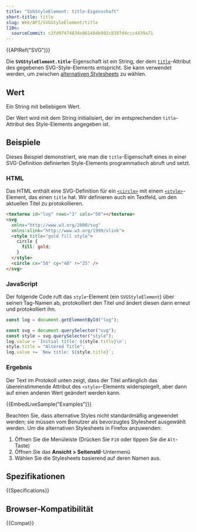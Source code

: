 ```yaml
---
title: "SVGStyleElement: title-Eigenschaft"
short-title: title
slug: Web/API/SVGStyleElement/title
l10n:
  sourceCommit: c2fd97474834e061404b992c8397d4ccc4439a71
---
```


{{APIRef("SVG")}}

Die **`SVGStyleElement.title`**-Eigenschaft ist ein String, der dem [`title`](/de/docs/Web/SVG/Reference/Element/style#title)-Attribut des gegebenen SVG-Style-Elements entspricht. Sie kann verwendet werden, um zwischen [alternativen Stylesheets](/de/docs/Web/HTML/Attributes/rel/alternate_stylesheet) zu wählen.

## Wert

Ein String mit beliebigem Wert.

Der Wert wird mit dem String initialisiert, der im entsprechenden `title`-Attribut des Style-Elements angegeben ist.

## Beispiele

Dieses Beispiel demonstriert, wie man die `title`-Eigenschaft eines in einer SVG-Definition definierten Style-Elements programmatisch abruft und setzt.

### HTML

Das HTML enthält eine SVG-Definition für ein [`<circle>`](/de/docs/Web/SVG/Reference/Element/circle) mit einem [`<style>`](/de/docs/Web/SVG/Reference/Element/style)-Element, das einen `title` hat. Wir definieren auch ein Textfeld, um den aktuellen Titel zu protokollieren.

```html
<textarea id="log" rows="3" cols="50"></textarea>
<svg
  xmlns="http://www.w3.org/2000/svg"
  xmlns:xlink="http://www.w3.org/1999/xlink">
  <style title="gold fill style">
    circle {
      fill: gold;
    }
  </style>
  <circle cx="50" cy="40" r="25" />
</svg>
```

### JavaScript

Der folgende Code ruft das `style`-Element (ein `SVGStyleElement`) über seinen Tag-Namen ab, protokolliert den Titel und ändert diesen dann erneut und protokolliert ihn.

```js
const log = document.getElementById("log");

const svg = document.querySelector("svg");
const style = svg.querySelector("style");
log.value = `Initial title: ${style.title}\n`;
style.title = "Altered Title";
log.value += `New title: ${style.title}`;
```

### Ergebnis

Der Text im Protokoll unten zeigt, dass der Titel anfänglich das übereinstimmende Attribut des `<style>`-Elements widerspiegelt, aber dann auf einen anderen Wert geändert werden kann.

{{EmbedLiveSample("Examples")}}

Beachten Sie, dass alternative Styles nicht standardmäßig angewendet werden; sie müssen vom Benutzer als bevorzugtes Stylesheet ausgewählt werden. Um die alternativen Stylesheets in Firefox anzuwenden:

1. Öffnen Sie die Menüleiste (Drücken Sie `F10` oder tippen Sie die `Alt`-Taste)
2. Öffnen Sie das **Ansicht > Seitenstil**-Untermenü
3. Wählen Sie die Stylesheets basierend auf deren Namen aus.

## Spezifikationen

{{Specifications}}

## Browser-Kompatibilität

{{Compat}}
